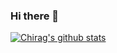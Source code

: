 ### Hi there 👋
[![Chirag's github stats](https://github-readme-stats.vercel.app/api?username=jhachirag7&show_icons=true&theme=tokyonight)](https://github.com/anuraghazra/github-readme-stats)
<!--
**jhachirag7/jhachirag7** is a ✨ _special_ ✨ repository because its `README.md` (this file) appears on your GitHub profile.

Here are some ideas to get you started: 

- 🔭 I’m currently working on ...
- 🌱 I’m currently learning ...
- 👯 I’m looking to collaborate on ...
- 🤔 I’m looking for help with ...
- 💬 Ask me about ...
- 📫 How to reach me: ...
- 😄 Pronouns: ...
- ⚡ Fun fact: ...
-->
